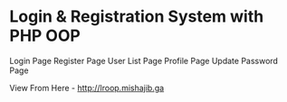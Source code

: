 # Login & Registration System with PHP OOP
Login Page
Register Page
User List Page
Profile Page
Update Password Page

View From Here - http://lroop.mishajib.ga
